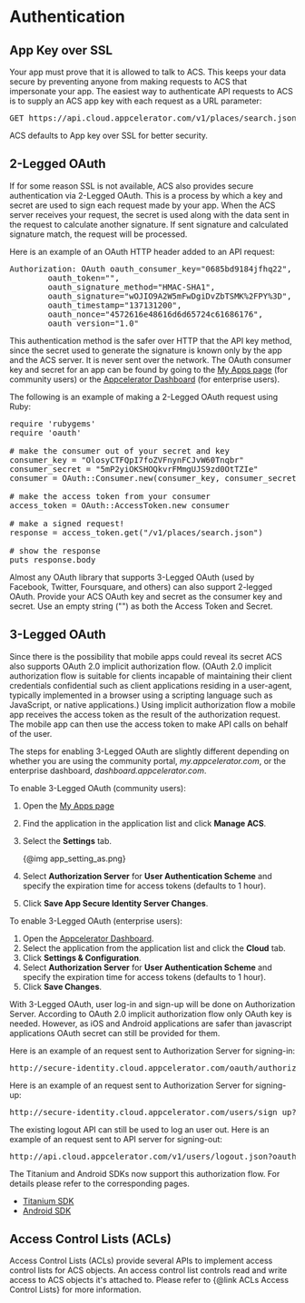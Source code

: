 # Authentication

## App Key over SSL

Your app must prove that it is allowed to talk to ACS. This keeps your data secure by preventing anyone from making requests to ACS that impersonate your app. The easiest way to authenticate API requests to ACS is to supply an ACS app key with each request as a URL parameter:

<pre class="prettyprint">GET https://api.cloud.appcelerator.com/v1/places/search.json?<b>key=<span class="display_key">&lt;YOUR_APP_KEY&gt;</span></b></pre>

ACS defaults to App key over SSL for better security. 

## 2-Legged OAuth

If for some reason SSL is not available, ACS also provides secure authentication via 2-Legged OAuth. This is a process by which a key and secret are used to sign each request made by your app. When the ACS server receives your request, the secret is used along with the data sent in the request to calculate another signature. If sent signature and calculated signature match, the request will be processed.

Here is an example of an OAuth HTTP header added to an API request:

<pre class="prettyprint">
Authorization: OAuth oauth_consumer_key="0685bd9184jfhq22",
        oauth_token="",
        oauth_signature_method="HMAC-SHA1",
        oauth_signature="wOJIO9A2W5mFwDgiDvZbTSMK%2FPY%3D",
        oauth_timestamp="137131200",
        oauth_nonce="4572616e48616d6d65724c61686176",
        oauth_version="1.0"
</pre>

This authentication method is the safer over HTTP that the API key method, since the secret used to generate the
signature is known only by the app and the ACS server. It is never sent over the network.
The OAuth consumer key and secret for an app can be found by going to the 
[My Apps page](https://my.appcelerator.com/apps) (for community users) or the 
[Appcelerator Dashboard](https://dashboard.appcelerator.com) (for enterprise users).

The following is an example of making a 2-Legged OAuth request using Ruby:

<pre class="prettyprint">
require 'rubygems'
require 'oauth'

# make the consumer out of your secret and key
consumer_key = "OlosyCTFQpI7foZVFnynFCJvW60Tnqbr"
consumer_secret = "5mP2yiOKSHOQkvrFMmgUJS9zd0OtTZIe"
consumer = OAuth::Consumer.new(consumer_key, consumer_secret, :site => "http://api.cloud.appcelerator.com")

# make the access token from your consumer
access_token = OAuth::AccessToken.new consumer

# make a signed request!
response = access_token.get("/v1/places/search.json")

# show the response
puts response.body
</pre>

Almost any OAuth library that supports 3-Legged OAuth (used by Facebook, Twitter, Foursquare, and others) can also support 2-legged OAuth. Provide your ACS OAuth key and secret as the consumer key and secret. Use an empty string ("") as both the Access Token and Secret.

## 3-Legged OAuth

<p>Since there is the possibility that mobile apps could reveal its secret ACS also supports OAuth 2.0 implicit authorization flow.
(OAuth 2.0 implicit authorization flow is suitable for clients incapable of maintaining their client credentials confidential such as client applications residing
  in a user-agent, typically implemented in a browser using a scripting language such as JavaScript, or native applications.)
Using implicit authorization flow a mobile app receives the access token as the result of the authorization request. The mobile app can then use the
access token to make API calls on behalf of the user.</p>

The steps for enabling 3-Legged OAuth are slightly different depending on whether you are
using the community portal, _my.appcelerator.com_, or the enterprise dashboard,
_dashboard.appcelerator.com_.

To enable 3-Legged OAuth (community users):

1.  Open the <a href="https://my.appcelerator.com/apps">My Apps page</a> 
2.  Find the application in the application list and click **Manage ACS**. 
3.  Select the **Settings** tab.

    {@img app_setting_as.png}

4.  Select **Authorization Server** for **User Authentication Scheme** and specify the expiration time for access tokens (defaults to 1 hour).
5.  Click **Save App Secure Identity Server Changes**.

To enable 3-Legged OAuth (enterprise users):

1.  Open the [Appcelerator Dashboard](https://dashboard.appcelerator.com).
2.  Select the application from the application list and click the **Cloud** tab.
3.  Click **Settings & Configuration**.
4.  Select **Authorization Server** for **User Authentication Scheme** and specify the expiration time for access tokens (defaults to 1 hour).
5.  Click **Save Changes**.

<p>With 3-Legged OAuth, user log-in and sign-up will be done on Authorization Server. According to OAuth 2.0 implicit authorization flow only OAuth key
is needed. However, as iOS and Android applications are safer than javascript applications OAuth secret can still be provided for them.</p>

<p>Here is an example of an request sent to Authorization Server for signing-in:</p>

<pre class="prettyprint">
http://secure-identity.cloud.appcelerator.com/oauth/authorize?client_id=VGJSVgFHs7FaOcgcvMWMAGe6bwNpHBfq&response_type=token&redirect_uri=acsconnect://success
</pre>

<p>Here is an example of an request sent to Authorization Server for signing-up:</p>

<pre class="prettyprint">
http://secure-identity.cloud.appcelerator.com/users/sign_up?client_id=VGJSVgFHs7FaOcgcvMWMAGe6bwNpHBfq&redirect_uri=acsconnect://success
</pre>

<p>The existing logout API can still be used to log an user out. Here is an example of an request sent to API server for signing-out:</p>

<pre class="prettyprint">
http://api.cloud.appcelerator.com/v1/users/logout.json?oauth_consumer_key=VGJSVgFHs7FaOcgcvMWMAGe6bwNpHBfq&access_token=eMdbgRgmsUwUnljJSrlkCOuZnKNVCdsRp9EVFCzp
</pre>

<p>The Titanium and Android SDKs now support this authorization flow. For details please refer to the corresponding pages.</p>

<ul>
<li>
<a href="#!/guide/titanium">Titanium SDK</a></li>
<li><a href="#!/guide/android">Android SDK</a></li>
</ul>

## Access Control Lists (ACLs)

Access Control Lists (ACLs) provide several APIs to implement access control lists for ACS
objects. An access control list controls read and write access to ACS objects it's
attached to. Please refer to {@link ACLs Access Control Lists} for more information.
